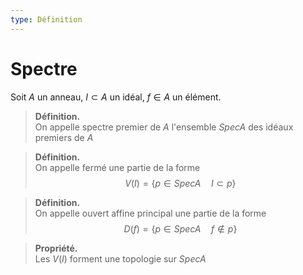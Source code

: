 ```yaml
---
type: Définition
---
```


# Spectre

Soit $A$ un anneau, $I \subset A$ un idéal, $f \in A$ un élément.

> **Définition.**  
> On appelle spectre premier de $A$ l'ensemble $Spec A$ des idéaux premiers de $A$

> **Définition.**  
> On appelle fermé une partie de la forme 
> $$V(I) = \{p \in Spec A \quad I \subset p\}$$

> **Définition.**  
> On appelle ouvert affine principal une partie de la forme
> $$D(f) = \{p \in Spec A \quad f \not \in p\}$$

> **Propriété.**  
> Les $V(I)$ forment une topologie sur $Spec A$
